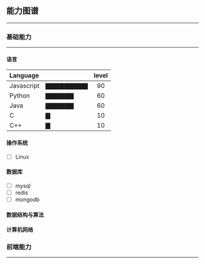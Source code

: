 ## 能力图谱
***

### 基础能力
***
#### 语言
| Language       |                   | level|
| :--------      | :--------         | :--: |
| Javascript     |▇▇▇▇▇▇▇▇▇   | 90   |
| Python         |▇▇▇▇▇▇        | 60   |
| Java           |▇▇▇▇▇▇        | 60   |
| C              |▇                 | 10   |
| C++            |▇                 | 10   |

#### 操作系统

- [ ] Linux

#### 数据库

- [ ] mysql
- [ ] redis
- [ ] mongodb

#### 数据结构与算法

#### 计算机网络

### 前端能力
***

